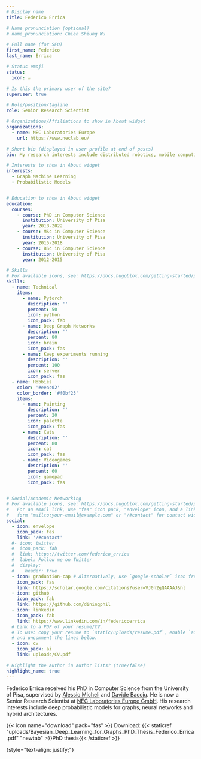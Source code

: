 ```yaml
---
# Display name
title: Federico Errica

# Name pronunciation (optional)
# name_pronunciation: Chien Shiung Wu

# Full name (for SEO)
first_name: Federico
last_name: Errica

# Status emoji
status:
  icon: ☕️

# Is this the primary user of the site?
superuser: true

# Role/position/tagline
role: Senior Research Scientist

# Organizations/Affiliations to show in About widget
organizations:
  - name: NEC Laboratories Europe
    url: https://www.neclab.eu/

# Short bio (displayed in user profile at end of posts)
bio: My research interests include distributed robotics, mobile computing and programmable matter.

# Interests to show in About widget
interests:
  - Graph Machine Learning
  - Probabilistic Models


# Education to show in About widget
education:
  courses:
    - course: PhD in Computer Science
      institution: University of Pisa
      year: 2018-2022
    - course: MSc in Computer Science
      institution: University of Pisa
      year: 2015-2018
    - course: BSc in Computer Science
      institution: University of Pisa
      year: 2012-2015

# Skills
# For available icons, see: https://docs.hugoblox.com/getting-started/page-builder/#icons
skills:
  - name: Technical
    items:
      - name: Pytorch
        description: ''
        percent: 50
        icon: python
        icon_pack: fab
      - name: Deep Graph Networks
        description: ''
        percent: 80
        icon: brain
        icon_pack: fas
      - name: Keep experiments running
        description: ''
        percent: 100
        icon: server
        icon_pack: fas
  - name: Hobbies
    color: '#eeac02'
    color_border: '#f0bf23'
    items:
      - name: Painting
        description: ''
        percent: 20
        icon: palette
        icon_pack: fas
      - name: Cats
        description: ''
        percent: 80
        icon: cat
        icon_pack: fas
      - name: Videogames
        description: ''
        percent: 60
        icon: gamepad
        icon_pack: fas


# Social/Academic Networking
# For available icons, see: https://docs.hugoblox.com/getting-started/page-builder/#icons
#   For an email link, use "fas" icon pack, "envelope" icon, and a link in the
#   form "mailto:your-email@example.com" or "/#contact" for contact widget.
social:
  - icon: envelope
    icon_pack: fas
    link: '/#contact'
  #- icon: twitter
  #  icon_pack: fab
  #  link: https://twitter.com/federico_errica
  #  label: Follow me on Twitter
  #  display:
  #    header: true
  - icon: graduation-cap # Alternatively, use `google-scholar` icon from `ai` icon pack
    icon_pack: fas
    link: https://scholar.google.com/citations?user=VJ0n2gQAAAAJ&hl
  - icon: github
    icon_pack: fab
    link: https://github.com/diningphil
  - icon: linkedin
    icon_pack: fab
    link: https://www.linkedin.com/in/federicoerrica
  # Link to a PDF of your resume/CV.
  # To use: copy your resume to `static/uploads/resume.pdf`, enable `ai` icons in `params.yaml`,
  # and uncomment the lines below.
  - icon: cv
    icon_pack: ai
    link: uploads/CV.pdf

# Highlight the author in author lists? (true/false)
highlight_name: true
---
```


Federico Errica received his PhD in Computer Science from the University of Pisa, supervised by [Alessio Micheli](http://pages.di.unipi.it/micheli/) and [Davide Bacciu](http://pages.di.unipi.it/bacciu/). He is now a Senior Research Scientist at [NEC Laboratories Europe GmbH](https://www.neclab.eu/). His research interests include deep probabilistic models for graphs, neural networks and hybrid architectures.

{{< icon name="download" pack="fas" >}} Download: {{< staticref "uploads/Bayesian_Deep_Learning_for_Graphs_PhD_Thesis_Federico_Errica.pdf" "newtab" >}}PhD thesis{{< /staticref >}}

<!-- {{< icon name="download" pack="fas" >}} Download: {{< staticref "uploads/Bayesian_Deep_Learning_for_Graphs_PhD_Defense_Federico_Errica.pdf" "newtab" >}}PhD defense's slides{{< /staticref >}} -->
{style="text-align: justify;"}

